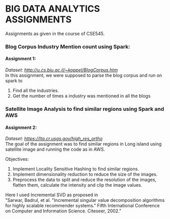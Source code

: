 # BIG DATA ANALYTICS ASSIGNMENTS #
Assignments as given in the course of CSE545.

### Blog Corpus Industry Mention count using Spark: ###
#### Assignment 1: ####
_Dataset: http://u.cs.biu.ac.il/~koppel/BlogCorpus.htm_  
In this assignment, we were supposed to parse the blog corpus and run on spark to 
  1. Find all the industries.
  2. Get the number of times a industry was mentioned in all the blogs

### Satellite Image Analysis to find similar regions using Spark and AWS ###
#### Assignment 2: ####
_Dataset: https://lta.cr.usgs.gov/high_res_ortho_  
The goal of the assignment was to find similar regions in Long island using satellite image and running the code as in AWS.

Objectives:
1. Implement Locality Sensitive Hashing to find similar regions.
2. Implement dimensionality reduction to reduce the size of the images.
3. Preprocess the data to split and reduce the resolution of the images, flatten them, calculate the intensity and clip the image values.

Here I used Incremental SVD as proposed in  
"Sarwar, Badrul, et al. "Incremental singular value decomposition algorithms for highly scalable recommender systems." Fifth International Conference on Computer and Information Science. Citeseer, 2002."
